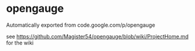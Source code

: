 # opengauge
Automatically exported from code.google.com/p/opengauge

see https://github.com/Magister54/opengauge/blob/wiki/ProjectHome.md for the wiki
